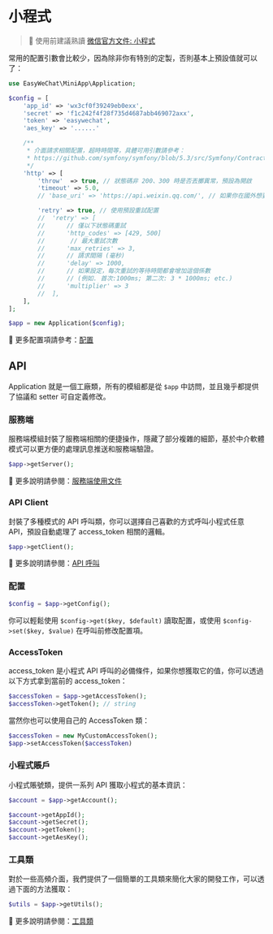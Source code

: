 # 小程式

> 🚨 使用前建議熟讀 [微信官方文件: 小程式](https://developers.weixin.qq.com/doc/offiaccount/Getting_Started/Overview.html)

常用的配置引數會比較少，因為除非你有特別的定製，否則基本上預設值就可以了：

```php
use EasyWeChat\MiniApp\Application;

$config = [
    'app_id' => 'wx3cf0f39249eb0exx',
    'secret' => 'f1c242f4f28f735d4687abb469072axx',
    'token' => 'easywechat',
    'aes_key' => '......'

    /**
     * 介面請求相關配置，超時時間等，具體可用引數請參考：
     * https://github.com/symfony/symfony/blob/5.3/src/Symfony/Contracts/HttpClient/HttpClientInterface.php
     */
    'http' => [
        'throw'  => true, // 狀態碼非 200、300 時是否丟擲異常，預設為開啟
        'timeout' => 5.0,
        // 'base_uri' => 'https://api.weixin.qq.com/', // 如果你在國外想要覆蓋預設的 url 的時候才使用，根據不同的模組配置不同的 uri

        'retry' => true, // 使用預設重試配置
        //  'retry' => [
        //      // 僅以下狀態碼重試
        //      'http_codes' => [429, 500]
        //       // 最大重試次數
        //      'max_retries' => 3,
        //      // 請求間隔 (毫秒)
        //      'delay' => 1000,
        //      // 如果設定，每次重試的等待時間都會增加這個係數
        //      // (例如. 首次:1000ms; 第二次: 3 * 1000ms; etc.)
        //      'multiplier' => 3
        //  ],
    ],
];

$app = new Application($config);
```

:book: 更多配置項請參考：[配置](config.md)

## API

Application 就是一個工廠類，所有的模組都是從 `$app` 中訪問，並且幾乎都提供了協議和 setter 可自定義修改。

### 服務端

服務端模組封裝了服務端相關的便捷操作，隱藏了部分複雜的細節，基於中介軟體模式可以更方便的處理訊息推送和服務端驗證。

```php
$app->getServer();
```

:book: 更多說明請參閱：[服務端使用文件](server.md)

### API Client

封裝了多種模式的 API 呼叫類，你可以選擇自己喜歡的方式呼叫小程式任意 API，預設自動處理了 access_token 相關的邏輯。

```php
$app->getClient();
```

:book: 更多說明請參閱：[API 呼叫](../client.md)

### 配置

```php
$config = $app->getConfig();
```

你可以輕鬆使用 `$config->get($key, $default)` 讀取配置，或使用 `$config->set($key, $value)` 在呼叫前修改配置項。

### AccessToken

access_token 是小程式 API 呼叫的必備條件，如果你想獲取它的值，你可以透過以下方式拿到當前的 access_token：

```php
$accessToken = $app->getAccessToken();
$accessToken->getToken(); // string
```

當然你也可以使用自己的 AccessToken 類：

```php
$accessToken = new MyCustomAccessToken();
$app->setAccessToken($accessToken)
```

### 小程式賬戶

小程式賬號類，提供一系列 API 獲取小程式的基本資訊：

```php
$account = $app->getAccount();

$account->getAppId();
$account->getSecret();
$account->getToken();
$account->getAesKey();
```

### 工具類

對於一些高頻介面，我們提供了一個簡單的工具類來簡化大家的開發工作，可以透過下面的方法獲取：

```php
$utils = $app->getUtils();
```

:book: 更多說明請參閱：[工具類](utils.md)
